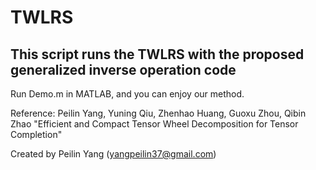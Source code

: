 # TWLRS

## This script runs the TWLRS with the proposed generalized inverse operation code

 Run Demo.m in MATLAB, and you can enjoy our method.

 Reference: Peilin Yang, Yuning Qiu, Zhenhao Huang, Guoxu Zhou, Qibin Zhao
            "Efficient and Compact Tensor Wheel Decomposition for Tensor Completion"

 Created by Peilin Yang (yangpeilin37@gmail.com)

